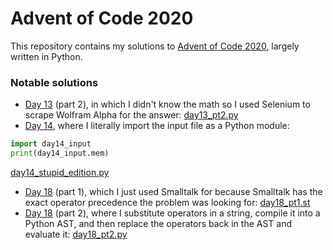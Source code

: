 # Advent of Code 2020

This repository contains my solutions to [Advent of Code 2020](https://adventofcode.com/2020/), largely written in Python.

### Notable solutions

* [Day 13](https://adventofcode.com/2020/day/13) (part 2), in which I didn't know the math so I used Selenium to scrape Wolfram Alpha for the answer: [day13_pt2.py](https://github.com/dkter/aoc2020/blob/main/day13_pt2.py)
* [Day 14](https://adventofcode.com/2020/day/14), where I literally import the input file as a Python module:
```py
import day14_input
print(day14_input.mem)
```
[day14_stupid_edition.py](https://github.com/dkter/aoc2020/blob/main/day14_stupid_edition.py)
* [Day 18](https://adventofcode.com/2020/day/18) (part 1), which I just used Smalltalk for because Smalltalk has the exact operator precedence the problem was looking for: [day18_pt1.st](https://github.com/dkter/aoc2020/blob/main/day18_pt1.st)
* [Day 18](https://adventofcode.com/2020/day/18) (part 2), where I substitute operators in a string, compile it into a Python AST, and then replace the operators back in the AST and evaluate it: [day18_pt2.py](https://github.com/dkter/aoc/blob/main/day18_pt2.py)
